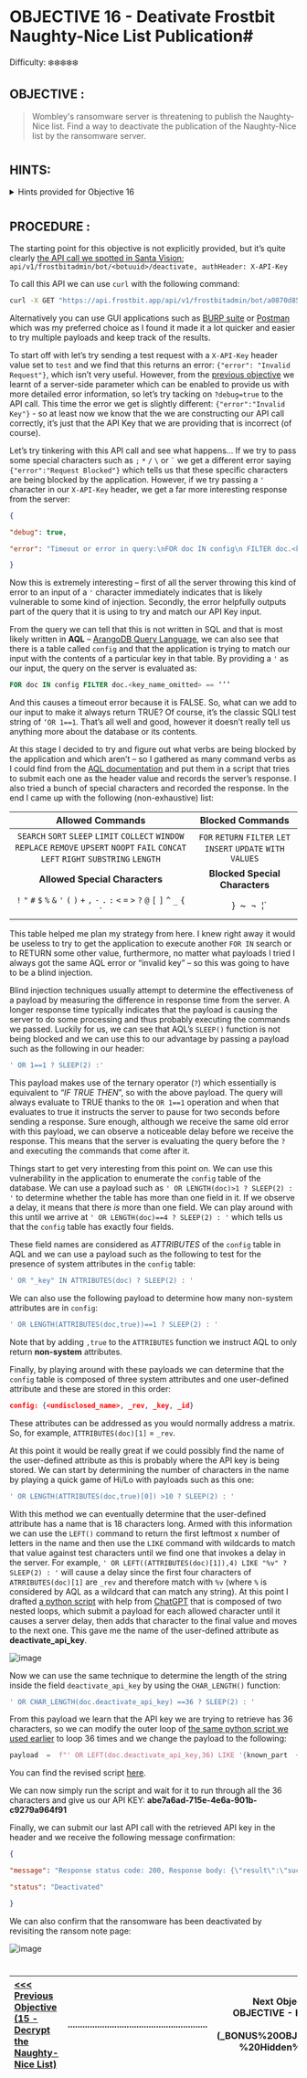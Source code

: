 # OBJECTIVE 16 - Deativate Frostbit Naughty-Nice List Publication#
Difficulty: ❄️❄️❄️❄️❄️

## OBJECTIVE : ##
>Wombley's ransomware server is threatening to publish the Naughty-Nice list. Find a way to deactivate the publication of the Naughty-Nice list by the ransomware server.

#

## HINTS: ##
<details>
  <summary>Hints provided for Objective 16</summary>
  
>-  There must be a way to deactivate the ransomware server's data publication. Perhaps one of the other North Pole assets revealed something that could help us find the deactivation path. If so, we might be able to trick the Frostbit infrastructure into revealing more details.
>-	The Frostbit author may have mitigated the use of certain characters, verbs, and simple authentication bypasses, leaving us blind in this case. Therefore, we might need to trick the application into responding differently based on our input and measure its response. If we know the underlying technology used for data storage, we can replicate it locally using Docker containers, allowing us to develop and test techniques and payloads with greater insight into how the application functions.


</details>

#  

## PROCEDURE : ##

The starting point for this objective is not explicitly provided, but it’s quite clearly [the API call we spotted in Santa Vision](OBJECTIVE%2013%20-%20Santa%20Vision.md#santa-vision-c); `api/v1/frostbitadmin/bot/<botuuid>/deactivate, authHeader: X-API-Key`

To call this API we can use `curl` with the following command:
```bash
curl -X GET "https://api.frostbit.app/api/v1/frostbitadmin/bot/a0870d85-09c6-440a-b878-f7cc8253bf24/deactivate " -H "X-API-Key:test_value
```
Alternatively you can use GUI applications such as [BURP suite](https://portswigger.net/burp) or [Postman](https://www.postman.com/) which was my preferred choice as I found it made it a lot quicker and easier to try multiple payloads and keep track of the results.

To start off with let’s try sending a test request with a `X-API-Key`  header value set to `test`  and we find that this returns an error: `{"error": "Invalid Request"}`, which isn’t very useful.  However, from the [previous objective](OBJECTIVE%2015%20-%20Decrypt%20the%20Naughty-Nice%20List.md) we learnt of a server-side parameter which can be enabled to provide us with more detailed error information, so let’s try tacking on `?debug=true`  to the API call.  This time the error we get is slightly different: `{"error":"Invalid Key"}`  - so at least now we know that the we are constructing our API call correctly, it’s just that the API Key that we are providing that is incorrect (of course).

Let’s try tinkering with this API call and see what happens… If we try to pass some special characters such as `;` `*` `/` `\` or `` ` `` we get a different error saying `{"error":"Request Blocked"}`  which tells us that these specific characters are being blocked by the application.  However, if we try passing a `'` character in our `X-API-Key`  header, we get a far more interesting response from the server:
```json
{

"debug": true,

"error": "Timeout or error in query:\nFOR doc IN config\n FILTER doc.<key_name_omitted> == '{user_supplied_x_api_key}'\n <other_query_lines_omitted>\n RETURN doc"

}
```
Now this is extremely interesting – first of all the server throwing this kind of error to an input of a `'` character immediately indicates that is likely vulnerable to some kind of injection.  Secondly, the error helpfully outputs part of the query that it is using to try and match our API Key input.

From the query we can tell that this is not written in SQL and that is most likely written in **AQL** – [ArangoDB Query Language](https://docs.arangodb.com/3.10/aql/), we can also see that there is a table called `config`  and that the application is trying to match our input with the contents of a particular key in that table.  By providing a `'` as our input, the query on the server is evaluated as:

```sql
FOR doc IN config FILTER doc.<key_name_omitted> == ‘’’
```

And this causes a timeout error because it is FALSE.  So, what can we add to our input to make it always return TRUE?  Of course, it’s the classic SQLI test string of ``‘OR 1==1``.  That’s all well and good, however it doesn’t really tell us anything more about the database or its contents.

At this stage I decided to try and figure out what verbs are being blocked by the application and which aren’t – so I gathered as many command verbs as I could find from the [AQL documentation](https://docs.arangodb.com/3.12/aql/) and put them in a script that tries to submit each one as the header value and records the server’s response. I also tried a bunch of special characters and recorded the response.  In the end I came up with the following (non-exhaustive) list:


| **Allowed Commands** |**Blocked Commands**  |
|:--:|:--:|
|`SEARCH`  `SORT`  `SLEEP`  `LIMIT`  `COLLECT`  `WINDOW`  `REPLACE`  `REMOVE`  `UPSERT`  `NOOPT`  `FAIL`  `CONCAT`  `LEFT`  `RIGHT`  `SUBSTRING`  `LENGTH` | `FOR`  `RETURN`  `FILTER`  `LET`  `INSERT`  `UPDATE`  `WITH`  `VALUES`   
|**Allowed Special Characters**| **Blocked Special Characters**
|`!` `"` `#` `$` `%` `&` `'` `(` `)` `+` `,` `-` `.` `:` `<` `=` `>` `?` `@`  `[` `]` `^` `_` `{`  `|`  `}` `~` `¬` `¦` | `;` `*` `/` `\` `` ` ``

This table helped me plan my strategy from here.  I knew right away it would be useless to try to get the application to execute another `FOR IN` search or to RETURN  some other value, furthermore, no matter what payloads I tried I always got the same AQL error or “invalid key” – so this was going to have to be a blind injection.

Blind injection techniques usually attempt to determine the effectiveness of a payload by measuring the difference in response time from the server.  A longer response time typically indicates that the payload is causing the server to do some processing and thus probably executing the commands we passed.  Luckily for us, we can see that AQL’s `SLEEP()`  function is not being blocked and we can use this to our advantage by passing a payload such as the following in our header:
```sql
' OR 1==1 ? SLEEP(2) :'
```
This payload makes use of the ternary operator (`?`) which essentially is equivalent to “_IF TRUE THEN_”, so with the above payload. The query will always evaluate to TRUE thanks to the `OR 1==1`  operation and when that evaluates to true it instructs the server to pause for two seconds before sending a response.  Sure enough, although we receive the same old error with this payload, we can observe a noticeable delay before we receive the response.  This means that the server is evaluating the query before the `?`  and executing the commands that come after it.

Things start to get very interesting from this point on.  We can use this vulnerability in the application to enumerate the `config`  table of the database.  We can use a payload such as `' OR LENGTH(doc)>1 ? SLEEP(2) : '`  to determine whether the table has more than one field in it.  If we observe a delay, it means that there _is_ more than one field.  We can play around with this until we arrive at `' OR LENGTH(doc)==4 ? SLEEP(2) : '` which tells us that the `config`  table has exactly four fields.

These field names are considered as _ATTRIBUTES_ of the `config` table in AQL and we can use a payload such as the following to test for the presence of system attributes in the `config` table:
```sql
' OR "_key" IN ATTRIBUTES(doc) ? SLEEP(2) : '
```
We can also use the following payload to determine how many non-system attributes are in `config`: 
```sql
' OR LENGTH(ATTRIBUTES(doc,true))==1 ? SLEEP(2) : '
```
Note that by adding `,true` to the `ATTRIBUTES` function we instruct AQL to only return **non-system** attributes.

Finally, by playing around with these payloads we can determine that the `config` table is composed of three system attributes and one user-defined attribute and these are stored in this order:
```json
config: {<undisclosed_name>, _rev, _key, _id}
```
These attributes can be addressed as you would normally address a matrix. So, for example, ``ATTRIBUTES(doc)[1]`` = ``_rev``.

At this point it would be really great if we could possibly find the name of the user-defined attribute as this is probably where the API key is being stored.  We can start by determining the number of characters in the name by playing a quick game of Hi/Lo with payloads such as this one:
```sql
' OR LENGTH(ATTRIBUTES(doc,true)[0]) >10 ? SLEEP(2) : '
```

With this method we can eventually determine that the user-defined attribute has a name that is 18 characters long.  Armed with this information we can use the `LEFT()` command to return the first leftmost x number of letters in the name and then use the `LIKE` command with wildcards to match that value against test characters until we find one that invokes a delay in the server.  For example,  ```' OR LEFT((ATTRIBUTES(doc)[1]),4) LIKE "%v" ? SLEEP(2) : '``` will cause a delay since the first four characters of ``ATRRIBUTES(doc)[1]`` are ``_rev`` and therefore match with `%v` (where `%` is considered by AQL as a wildcard that can match any string).  At this point I drafted [a python script](Code/blind_AQLI_Attribute_Name.py) with help from [ChatGPT](https://chatgpt.com/) that is composed of two nested loops, which submit a payload for each allowed character until it causes a server delay, then adds that character to the final value and moves to the next one.  This gave me the name of the user-defined attribute as **deactivate_api_key**.

![image](https://github.com/user-attachments/assets/c72b32f3-67bd-4879-960d-9216ce86db88)


Now we can use the same technique to determine the length of the string inside the field `deactivate_api_key` by using the `CHAR_LENGTH()` function:

```sql
' OR CHAR_LENGTH(doc.deactivate_api_key) ==36 ? SLEEP(2) : '
```

From this payload we learn that the API key we are trying to retrieve has 36 characters, so we can modify the outer loop of [the same python script we used earlier](Code/blind_AQLI_Attribute_Name.py) to loop 36 times and we change the payload to the following:

```python
payload  =  f"' OR LEFT(doc.deactivate_api_key,36) LIKE '{known_part  +  char}%' ? SLEEP(2) : '"
```
You can find the revised script [here](Code/blind_AQLI_Key_Value.py).

We can now simply run the script and wait for it to run through all the 36 characters and give us our API KEY: **abe7a6ad-715e-4e6a-901b-c9279a964f91**

Finally, we can submit our last API call with the retrieved API key in the header and we receive the following message confirmation:
```json
{

"message": "Response status code: 200, Response body: {\"result\":\"success\",\"rid\":\"a0870d85-09c6-440a-b878-f7cc8253bf24\",\"hash\":\"02af9465e7eae22fb250dea497ea045952c1f7e8be0f7ea86fdf7c7df2020eb4\",\"uid\":\"28388\"}\nPOSTED WIN RESULTS FOR RID a0870d85-09c6-440a-b878-f7cc8253bf24",

"status": "Deactivated"

}
```
We can also confirm that the ransomware has been deactivated by revisiting the ransom note page:

![image](https://github.com/user-attachments/assets/1d0f658e-d18a-413c-910a-e3ad499b7fa1)




 #
[<<< Previous Objective (15 - Decrypt the Naughty-Nice List)](OBJECTIVE%2015%20-%20Decrypt%20the%20Naughty-Nice%20List.md)|.........................................................|Next Objective (BONUS OBJECTIVE - Hidden Story) >>>](_BONUS%20OBJECTIVE%20-%20Hidden%20Story.md) |
:-|--|-:
